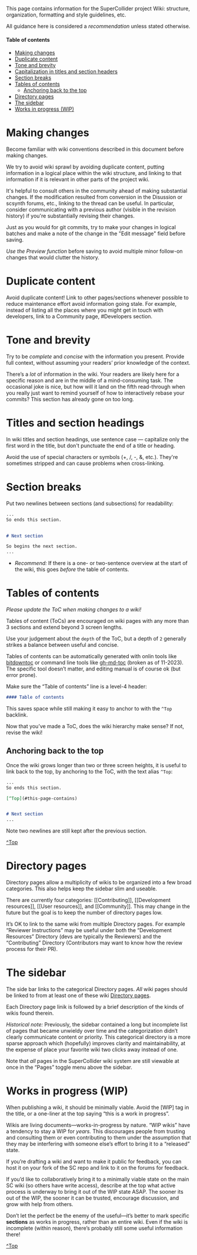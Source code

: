 This page contains information for the SuperCollider project Wiki: structure, organization, formatting and style guidelines, etc.

All guidance here is considered a _recommendation_ unless stated otherwise.

<!-- TOC start (generated with https://derlin.github.io/bitdowntoc/) -->

#### Table of contents

- [Making changes](#making-changes)
- [Duplicate content](#duplicate-content)
- [Tone and brevity](#tone-and-brevity)
- [Capitalization in titles and section headers](#Capitalization-in-titles-and-section-headers)
- [Section breaks](#section-breaks)
- [Tables of contents](#tables-of-contents)
   * [Anchoring back to the top](#anchoring-back-to-the-top)
- [Directory pages](#directory-pages)
- [The sidebar](#the-sidebar)
- [Works in progress (WIP)](#works-in-progress-wip)

<!-- TOC end -->


# Making changes

Become familiar with wiki conventions described in this document before making changes. 

We try to avoid wiki sprawl by avoiding duplicate content, putting information in a logical place within the wiki structure, and linking to that information if it is relevant in other parts of the project wiki.

It's helpful to consult others in the community ahead of making substantial changes. If the modification resulted from conversion in the Disussion or scsynth forums, etc., linking to the thread can be useful. In particular, consider communicating with a previous author (visible in the revision history) if you're substantially revising their changes.

Just as you would for git commits, try to make your changes in logical batches and make a note of the change in the "Edit message" field before saving.

_Use the Preview function_ before saving to avoid multiple minor follow-on changes that would clutter the history. 


# Duplicate content

Avoid duplicate content! Link to other pages/sections whenever possible to reduce maintenance effort avoid information going stale. 
For example, instead of listing all the places where you might get in touch with developers, link to a Community page, #Developers section.


# Tone and brevity

Try to be *complete* and *concise* with the information you present. Provide full context, without assuming your readers’ prior knowledge of the context. 

There’s a _lot_ of information in the wiki. Your readers are likely here for a specific reason and are in the middle of a mind-consuming task. The occasional joke is nice, but how will it land on the fifth read-through when you really just want to remind yourself of how to interactively rebase your commits? This section has already gone on too long.


# Titles and section headings

In wiki titles and section headings, use sentence case — capitalize only the first word in the title, but don't punctuate the end of a title or heading.

Avoid the use of special characters or symbols (+, /, -, &, etc.). They're sometimes stripped and can cause problems when cross-linking.


# Section breaks

Put two newlines between sections (and subsections) for readability:
    
```markdown
...
So ends this section.
    

# Next section

So begins the next section.
...
```
    
- _Recommend:_ If there is a one- or two-sentence overview at the start of the wiki, this goes _before_ the table of contents.

# Tables of contents

*Please update the ToC when making changes to a wiki!*

Tables of content (ToCs) are encouraged on wiki pages with any more than 3 sections and extend beyond 3 screen lengths.

Use your judgement about the `depth` of the ToC, but a depth of `2` generally strikes a balance between useful and concise.

Tables of contents can be automatically generated with onlin tools like [bitdowntoc](https://derlin.github.io/bitdowntoc/) or command line tools like [gh-md-toc](https://github.com/ekalinin/github-markdown-toc.go) (broken as of 11-2023). The specific tool doesn’t matter, and editing manual is of course ok (but error prone).

Make sure the “Table of contents” line is a level-4 header:

```markdown
#### Table of contents
```

This saves space while still making it easy to anchor to with the `^Top` backlink.

Now that you’ve made a ToC, does the wiki hierarchy make sense? If not, revise the wiki!


## Anchoring back to the top

Once the wiki grows longer than two or three screen heights, it is useful to link back to the top, by anchoring to the ToC, with the text alias `^Top`:

```markdown
...
So ends this section.

[^Top](#this-page-contains)


# Next section
...
```

Note two newlines are still kept after the previous section.

[^Top](#table-of-contents)


# Directory pages

Directory pages allow a multiplicity of wikis to be organized into a few broad categories. This also helps keep the sidebar slim and useable.

There are currently four categories: [[Contributing]], [[Development resources]], [[User resources]], and [[Community]]. This may change in the future but the goal is to keep the number of directory pages low.

It’s OK to link to the same wiki from multiple Directory pages. For example “Reviewer Instructions” may be useful under both the “Development Resources” Directory (devs are typically the Reviewers) and the “Contributing” Directory (Contributors may want to know how the review process for their PR).


# The sidebar

The side bar links to the categorical Directory pages. *All* wiki pages should be linked to from at least one of these wiki [Directory pages](#Directory-pages).

Each Directory page linik is followed by a brief description of the kinds of wikis found therein.

*Historical note:* Previously, the sidebar contained a long but incomplete list of pages that became unwieldy over time and the categorization didn’t clearly communicate content or priority. This categorical directory is a more sparse approach which (hopefully) improves clarity and maintainability, at the expense of place your favorite wiki two clicks away instead of one.

Note that _all_ pages in the SuperCollider wiki system are still viewable at once in the “Pages” toggle menu above the sidebar.


# Works in progress (WIP)

When publishing a wiki, it should be minimally viable. Avoid the [WIP] tag in the title, or a one-liner at the top saying “this is a work in progress”. 

Wikis are living documents—works-in-progress by nature. “WIP wikis” have a tendency to stay a WIP for *years.* This discourages people from trusting and consulting them or even contributing  to them under the assumption that they may be interfering with someone else’s effort to bring it to a “released” state.

If you’re drafting a wiki and want to make it public for feedback, you can host it on your fork of the SC repo and link to it on the forums for feedback.

If you’d like to collaboratively bring it to a minimally viable state on the main SC wiki (so others have write access), describe at the top what active process is underway to bring it out of the WIP state ASAP. The sooner its out of the WIP, the sooner it can be trusted, encourage discussion, and grow with help from others.

Don’t let the perfect be the enemy of the useful—it’s better to mark specific ********sections******** as works in progress, rather than an entire wiki. Even if the wiki is incomplete (within reason), there’s probably still some useful information there!

[^Top](#table-of-contents)